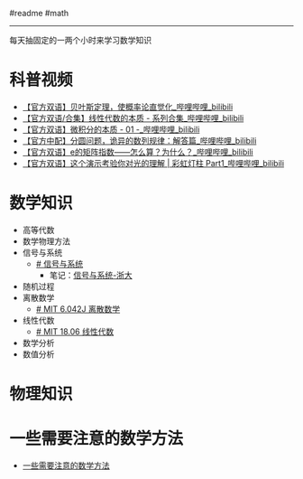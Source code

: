 #readme #math

---

每天抽固定的一两个小时来学习数学知识

# 科普视频

- [【官方双语】贝叶斯定理，使概率论直觉化\_哔哩哔哩\_bilibili](https://www.bilibili.com/video/BV1R7411a76r/?spm_id_from=333.999.0.0&vd_source=ec161869fed250aa616ee2fdd48e6494)
- [【官方双语/合集】线性代数的本质 - 系列合集\_哔哩哔哩\_bilibili](https://www.bilibili.com/video/BV1ys411472E/?spm_id_from=333.999.0.0)
- [【官方双语】微积分的本质 - 01 -\_哔哩哔哩\_bilibili](https://www.bilibili.com/video/BV1cx411m78R/?spm_id_from=333.999.0.0)
- [【官方中配】分圆问题，诡异的数列规律：解答篇\_哔哩哔哩\_bilibili](https://www.bilibili.com/video/BV1tW41177qm/?spm_id_from=333.999.0.0)
- [【官方双语】e的矩阵指数——怎么算？为什么？\_哔哩哔哩\_bilibili](https://www.bilibili.com/video/BV11y4y1b7c5/?spm_id_from=333.999.0.0&vd_source=ec161869fed250aa616ee2fdd48e6494)
- [【官方双语】这个演示考验你对光的理解 | 彩虹灯柱 Part1\_哔哩哔哩\_bilibili](https://www.bilibili.com/video/BV1Fm4y1T7Vp/?spm_id_from=333.999.0.0&vd_source=ec161869fed250aa616ee2fdd48e6494)

# 数学知识

- 高等代数
- 数学物理方法
- 信号与系统
	- [# 信号与系统](https://www.bilibili.com/video/BV1g94y1Q76G/?spm_id_from=333.999.0.0&vd_source=ec161869fed250aa616ee2fdd48e6494)
		- 笔记：[信号与系统-浙大](信号与系统-浙大/信号与系统-浙大.md)
- 随机过程
- 离散数学
	- [# MIT 6.042J 离散数学](https://www.bilibili.com/video/BV1sH4y1q7oz/?spm_id_from=333.999.0.0&vd_source=ec161869fed250aa616ee2fdd48e6494)
- 线性代数
	- [# MIT 18.06 线性代数](https://www.bilibili.com/video/BV1sH4y1q7oz/?spm_id_from=333.999.0.0&vd_source=ec161869fed250aa616ee2fdd48e6494)
- 数学分析
- 数值分析

# 物理知识

# 一些需要注意的数学方法

- [一些需要注意的数学方法](libs/一些需要注意的数学方法.md)


